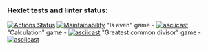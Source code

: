 ### Hexlet tests and linter status:
[![Actions Status](https://github.com/YuneYune/python-project-lvl1/workflows/hexlet-check/badge.svg)](https://github.com/YuneYune/python-project-lvl1/actions)
[![Maintainability](https://api.codeclimate.com/v1/badges/a99a88d28ad37a79dbf6/maintainability)](https://codeclimate.com/github/codeclimate/codeclimate/maintainability)
"Is even" game - [![asciicast](https://asciinema.org/a/NofcafbR5giOZlKkK4mxm1kOa.svg)](https://asciinema.org/a/NofcafbR5giOZlKkK4mxm1kOa)
"Calculation" game - [![asciicast](https://asciinema.org/a/o7Lf9ooJxaQW6eJgLRIPee5Il.svg)](https://asciinema.org/a/o7Lf9ooJxaQW6eJgLRIPee5Il)
"Greatest common divisor" game - [![asciicast](https://asciinema.org/a/PBAwHEAlZcDcoolVU6SHeBLO9.svg)](https://asciinema.org/a/PBAwHEAlZcDcoolVU6SHeBLO9)
